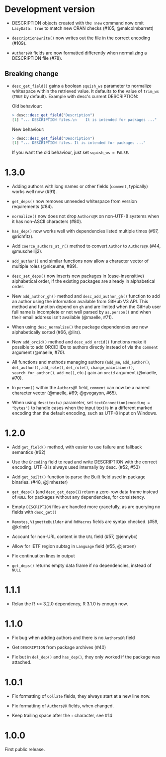 
# Development version

* DESCRIPTION objects created with the `!new` command now omit `LazyData: true` 
  to match new CRAN checks (#105, @malcolmbarrett)

* `description$write()` now writes out the file in the correct encoding
  (#109).

* `Authors@R` fields are now formatted differently when normalizing a
  DESCRIPTION file (#78).

## Breaking change

* `desc_get_field()` gains a boolean `squish_ws` parameter to normalize
  whitespace within the retrieved value. It defaults to the value of `trim_ws`
  (`TRUE` by default). Example with desc's current DESCRIPTION:
  
  Old behaviour:
  
  ```r
  > desc::desc_get_field("Description")
  [1] "... DESCRIPTION files.\n    It is intended for packages ..."
  ```
  
  New behaviour:
  
  ```r
  > desc::desc_get_field("Description")
  [1] "... DESCRIPTION files. It is intended for packages ..."
  ```
  
  If you want the old behaviour, just set `squish_ws = FALSE`.

# 1.3.0

* Adding authors with long names or other fields (`comment`, typically)
  works well now (#91).

* `get_deps()` now removes unneeded whitespace from version requirements
  (#84).

* `normalize()` now does not drop `Authors@R` on non-UTF-8 systems
  when it has non-ASCII characters (#80).

* `has_dep()` now works well with dependencies listed multiple times
   (#97, @richfitz).

* Add `coerce_authors_at_r()` method to convert `Author` to
  `Authors@R` (#44, @muschellij2).

* `add_author()` and similar functions now allow a character vector of
  multiple roles (@niceume, #89).

* `desc_set_deps()` now inserts new packages in (case-insensitive)
  alphabetical order, if the existing packages are already in alphabetical
  order.

* New `add_author_gh()` method and `desc_add_author_gh()` function to add
  an author using the information available from GitHub V3 API. This method
  and function depend on `gh` and are limited when the GitHub user full
  name is incomplete or not well parsed by `as.person()` and when their
  email address isn't available (@maelle, #71).

* When using `desc_normalize()` the package dependencies are now
  alphabetically sorted (#66, @llrs).

* New `add_orcid()` method and `desc_add_orcid()` functions make it
  possible to add ORCID IDs to authors directly instead of via the
  `comment` argument (@maelle, #70).

* All functions and methods managing authors (`add_me`, `add_author()`,
  `del_author()`, `add_role()`, `del_role()`, `change_maintainer()`,
  `search_for_author()`, `add_me()`, etc.) gain an `orcid` argument
  (@maelle, #70).

* In `person()` within the `Authors@R` field, `comment` can now be a
  named character vector (@maelle, #69; @gvegayon, #65).

* When using `desc(text=)` parameter, set `textConnection(encoding =
  "bytes")` to handle cases when the input text is in a different marked
  encoding than the default encoding, such as UTF-8 input on Windows.

# 1.2.0

* Add `get_field()` method, with easier to use failure and fallback
  semantics (#62)

* Use the `Encoding` field to read and write DESCRIPTION with the
  correct encoding. UTF-8 is always used internally by desc. (#52, #53)

* Add `get_built()` function to parse the Built field used in package
  binaries. (#48, @jimhester)

* `get_deps()` (and `desc_get_deps()`) return a zero-row data frame
  instead of `NULL` for packages without any dependencies, for consistency.

* Empty `DESCRIPTION` files are handled more gracefully, as are querying
  no fields with `desc_get()`

* `Remotes`, `VignetteBuilder` and `RdMacros` fields are syntax checked.
  (#59, @krlmlr)

* Account for non-URL content in the `URL` field (#57, @jennybc)

* Allow for IETF region subtag in `Language` field (#55, @jeroen)

* Fix continuation lines in output

* `get_deps()` returns empty data frame if no dependencies, instead of
  `NULL`

# 1.1.1

* Relax the R >= 3.2.0 dependency, R 3.1.0 is enough now.

# 1.1.0

* Fix bug when adding authors and there is no `Authors@R` field

* Get `DESCRIPTION` from package archives (#40)

* Fix but in `del_dep()` and `has_dep()`, they only worked if the package
  was attached.

# 1.0.1

* Fix formatting of `Collate` fields, they always start at a new line now.

* Fix formatting of `Authors@R` fields, when changed.

* Keep trailing space after the `:` character, see #14

# 1.0.0

First public release.
